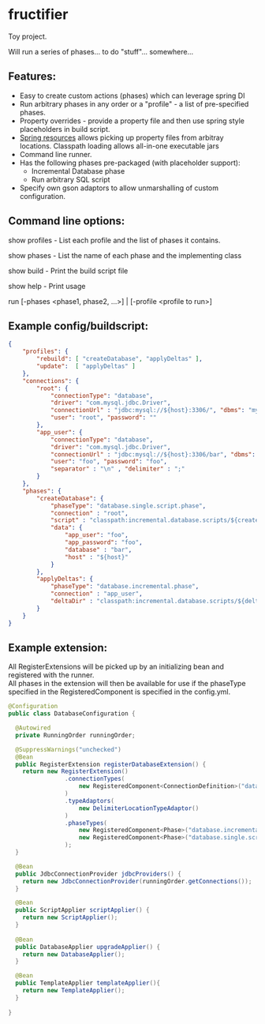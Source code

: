 fructifier
==========

Toy project. 

Will run a series of phases... to do "stuff"... somewhere...

Features:
---------
* Easy to create custom actions (phases) which can leverage spring DI
* Run arbitrary phases in any order or a "profile" - a list of pre-specified phases. 
* Property overrides - provide a property file and then use spring style placeholders in build script. 
* [Spring resources](http://docs.spring.io/spring/docs/current/spring-framework-reference/html/resources.html) allows picking up property files from arbitray locations. Classpath loading allows all-in-one executable jars
* Command line runner.
* Has the following phases pre-packaged (with placeholder support):
    * Incremental Database phase
    * Run arbitrary SQL script
* Specify own gson adaptors to allow unmarshalling of custom configuration.

Command line options:
--------------------
show profiles  - List each profile and the list of phases it contains. 

show phases    - List the name of each phase and the implementing class

show build     - Print the build script file 

show help      - Print usage

run [-phases &lt;phase1, phase2, ...&gt;] | [-profile &lt;profile to run&gt;]

Example config/buildscript:
---------------

```json
{
    "profiles": {
        "rebuild": [ "createDatabase", "applyDeltas" ],
        "update":  [ "applyDeltas" ]
    },
    "connections": {
        "root": {
            "connectionType": "database",
            "driver": "com.mysql.jdbc.Driver",
            "connectionUrl" : "jdbc:mysql://${host}:3306/", "dbms": "mysql", 
            "user": "root", "password": ""
        },
        "app_user": {
            "connectionType": "database",
            "driver": "com.mysql.jdbc.Driver",
            "connectionUrl" : "jdbc:mysql://${host}:3306/bar", "dbms": "mysql", 
            "user": "foo", "password": "foo",
            "separator" : "\n" , "delimiter" : ";"
        }
    },
    "phases": {
        "createDatabase": {
            "phaseType": "database.single.script.phase",
            "connection" : "root", 
            "script" : "classpath:incremental.database.scripts/${create.script}",
            "data": {
                "app_user": "foo",
                "app_password": "foo",
                "database" : "bar",
                "host" : "${host}"
            }
        },
        "applyDeltas": {
            "phaseType": "database.incremental.phase",
            "connection" : "app_user", 
            "deltaDir" : "classpath:incremental.database.scripts/${deltas}"
        }
    }
}
```

Example extension:
------------------

All RegisterExtensions will be picked up by an initializing bean and registered with the runner.  
All phases in the extension will then be available for use if the phaseType specified in the RegisteredComponent is specified in the config.yml.

```java
@Configuration
public class DatabaseConfiguration {

  @Autowired
  private RunningOrder runningOrder;

  @SuppressWarnings("unchecked")
  @Bean
  public RegisterExtension registerDatabaseExtension() {
    return new RegisterExtension()
                .connectionTypes(
                    new RegisteredComponent<ConnectionDefinition>("database", DatabaseConnectionDefinition.class)
                )
                .typeAdaptors(
                    new DelimiterLocationTypeAdaptor()
                )
                .phaseTypes(
                    new RegisteredComponent<Phase>("database.incremental.phase", IncrementalDatabasePhase.class),
                    new RegisteredComponent<Phase>("database.single.script.phase", SingleScriptDatabasePhase.class)
                );
  }

  @Bean
  public JdbcConnectionProvider jdbcProviders() {
    return new JdbcConnectionProvider(runningOrder.getConnections());
  }

  @Bean
  public ScriptApplier scriptApplier() {
    return new ScriptApplier();
  }  
	
  @Bean
  public DatabaseApplier upgradeApplier() {
    return new DatabaseApplier();
  }

  @Bean
  public TemplateApplier templateApplier(){
    return new TemplateApplier();
  } 
	
}
```

